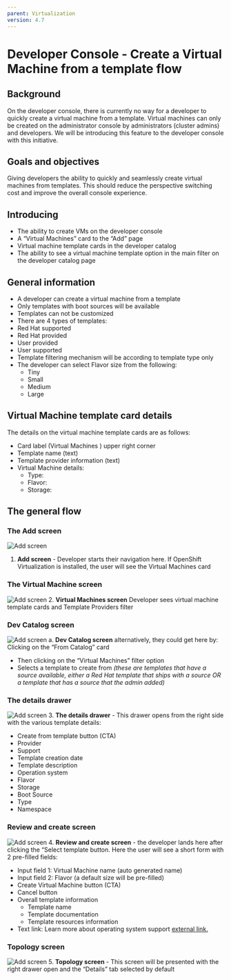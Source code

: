 ```yaml
---
parent: Virtualization
version: 4.7
---
```

# Developer Console - Create a Virtual Machine from a template flow

## Background

On the developer console, there is currently no way for a developer to quickly create a virtual machine from a template. Virtual machines can only be created on the administrator console by administrators (cluster admins) and developers. We will be introducing this feature to the developer console with this initiative.

## Goals and objectives
Giving developers the ability to quickly and seamlessly create virtual machines from templates. This should reduce the perspective switching cost and improve the overall console experience.

## Introducing
- The ability to create VMs on the developer console
- A “Virtual Machines” card to the “Add” page
- Virtual machine template cards in the developer catalog
- The ability to see a virtual machine template option in the main filter on the developer catalog page



## General information
- A developer can create a virtual machine from a template
- Only templates with boot sources will be available
- Templates can not be customized
- There are 4 types of templates:
- Red Hat supported
- Red Hat provided
- User provided
- User supported
- Template filtering mechanism will be according to template type only 
- The developer can select Flavor size from the following:
    - Tiny
    - Small
    - Medium
    - Large

## Virtual Machine template card details
The details on the virtual machine template cards are as follows:
- Card label (Virtual Machines ) upper right corner
- Template name (text)
- Template provider information (text)
- Virtual Machine details:
    - Type: 
    - Flavor:
    - Storage:

## The general flow
### The Add screen
![Add screen](img/screen-1-add-resources.png)
1. **Add screen** - Developer starts their navigation here. If OpenShift Virtualization is installed, the user will see the Virtual Machines card

### The Virtual Machine screen
![Add screen](img/screen-2-virtual-machine-templates.png)
2. **Virtual Machines screen** Developer sees virtual machine template cards and Template Providers filter

### Dev Catalog screen
![Add screen](img/screen-3-dev-catalog.png)
a. **Dev Catalog screen** alternatively, they could get here by:
Clicking on the “From Catalog” card
- Then clicking on the “Virtual Machines” filter option
- Selects a template to create from *(these are templates that have a source available, either a Red Hat template that ships with a source OR a template that has a source that the admin added)*

### The details drawer
![Add screen](img/screen-4-template-details-drawer.png)
3. **The details drawer** - This drawer opens from the right side with the various template details:
- Create from template button (CTA)
- Provider
- Support
- Template creation date
- Template description
- Operation system
- Flavor
- Storage
- Boot Source
- Type
- Namespace

### Review and create screen
![Add screen](img/screen-5-review-and-create-virtual-machine.png)
4. **Review and create screen** - the developer lands here after clicking the “Select template button. Here the user will see a short form with 2 pre-filled fields:
- Input field 1: Virtual Machine name (auto generated name)
- Input field 2: Flavor (a default size will be pre-filled)
- Create Virtual Machine button (CTA)
- Cancel button
- Overall template information
    - Template name
    - Template documentation
    - Template resources information
- Text link: Learn more about operating system support [external link.](https://access.redhat.com/articles/4234591)

### Topology screen
![Add screen](img/screen-6-topology-virtual-maachine-details.png "Add screen")
5. **Topology screen** - This screen will be presented with the right drawer open and the “Details” tab selected by default
